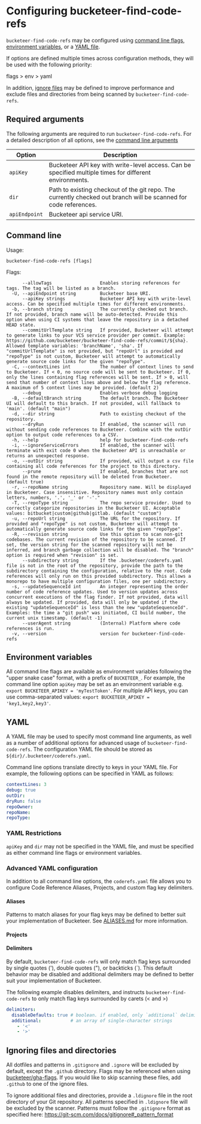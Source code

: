 # Configuring bucketeer-find-code-refs 

`bucketeer-find-code-refs` may be configured using [command line flags](#command-line), [environment variables](#environment-variables), or a [YAML file](#yaml).

If options are defined multiple times across configuration methods, they will be used with the following priority:

flags > env > yaml

In addition, [ignore files](#ignoring-files-and-directories) may be defined to improve performance and exclude files and directories from being scanned by `bucketeer-find-code-refs`.

## Required arguments

The following arguments are required to run `bucketeer-find-code-refs`. For a detailed description of all options, see the [command line arguments](#command-line)

| Option        | Description                                                                                                                                                                                                                                    |
| ------------- | ---------------------------------------------------------------------------------------------------------------------------------------------------------------------------------------------------------------------------------------------- |
| `apiKey`      | Bucketeer API key with write-level access. Can be specified multiple times for different environments. |
| `dir`         | Path to existing checkout of the git repo. The currently checked out branch will be scanned for code references.                                                                                                                               |
| `apiEndpoint`    | Bucketeer api service URI. |

## Command line

<!-- These docs should be autogenerated: https://github.com/spf13/cobra/blob/master/doc/md_docs.md -->
Usage:
```
bucketeer-find-code-refs [flags]
```

Flags:
```
      --allowTags                  Enables storing references for tags. The tag will be listed as a branch.
  -U, --apiEndpoint string         Bucketeer base URI.
      --apiKey strings             Bucketeer API key with write-level access. Can be specified multiple times for different environments.
  -b, --branch string              The currently checked out branch. If not provided, branch name will be auto-detected. Provide this option when using CI systems that leave the repository in a detached HEAD state.
      --commitUrlTemplate string   If provided, Bucketeer will attempt to generate links to your VCS service provider per commit. Example: https://github.com/bucketeer/bucketeer-find-code-refs/commit/${sha}. Allowed template variables: 'branchName', 'sha'. If "commitUrlTemplate" is not provided, but "repoUrl" is provided and "repoType" is not custom, Bucketeer will attempt to automatically generate source code links for the given "repoType".
  -C, --contextLines int           The number of context lines to send to Bucketeer. If < 0, no source code will be sent to Bucketeer. If 0, only the lines containing flag references will be sent. If > 0, will send that number of context lines above and below the flag reference. A maximum of 5 context lines may be provided. (default 2)
      --debug                      Enables verbose debug logging
  -B, --defaultBranch string       The default branch. The Bucketeer UI will default to this branch. If not provided, will fallback to 'main'. (default "main")
  -d, --dir string                 Path to existing checkout of the repository.
      --dryRun                     If enabled, the scanner will run without sending code references to Bucketeer. Combine with the outDir option to output code references to a CSV.
  -h, --help                       help for bucketeer-find-code-refs
  -i, --ignoreServiceErrors        If enabled, the scanner will terminate with exit code 0 when the Bucketeer API is unreachable or returns an unexpected response.
  -o, --outDir string              If provided, will output a csv file containing all code references for the project to this directory.
      --prune                      If enabled, branches that are not found in the remote repository will be deleted from Bucketeer. (default true)
  -r, --repoName string            Repository name. Will be displayed in Bucketeer. Case insensitive. Repository names must only contain letters, numbers, '.', '_' or '-'."
  -T, --repoType string            The repo service provider. Used to correctly categorize repositories in the Bucketeer UI. Acceptable values: bitbucket|custom|github|gitlab. (default "custom")
  -u, --repoUrl string             The URL for the repository. If provided and "repoType" is not custom, Bucketeer will attempt to automatically generate source code links for the given "repoType".
  -R, --revision string            Use this option to scan non-git codebases. The current revision of the repository to be scanned. If set, the version string for the scanned repository will not be inferred, and branch garbage collection will be disabled. The "branch" option is required when "revision" is set.
      --subdirectory string        If the .bucketeer/coderefs.yaml file is not in the root of the repository, provide the path to the subdirectory containing the configuration, relative to the root. Code references will only run on this provided subdirectory. This allows a monorepo to have multiple configuration files, one per subdirectory.
  -s, --updateSequenceId int       An integer representing the order number of code reference updates. Used to version updates across concurrent executions of the flag finder. If not provided, data will always be updated. If provided, data will only be updated if the existing "updateSequenceId" is less than the new "updateSequenceId". Examples: the time a "git push" was initiated, CI build number, the current unix timestamp. (default -1)
      --userAgent string           (Internal) Platform where code references is run.
  -v, --version                    version for bucketeer-find-code-refs
```

## Environment variables

All command line flags are available as environment variables following the "upper snake case" format, with a prefix of `BUCKETEER_`. For example, the command line option `apiKey` may be set as an environment variable e.g. `export BUCKETEER_APIKEY = 'myTestToken'`. For multiple API keys, you can use comma-separated values: `export BUCKETEER_APIKEY = 'key1,key2,key3'`.

## YAML

A YAML file may be used to specify most command line arguments, as well as a number of additional options for advanced usage of `bucketeer-find-code-refs`. The configuration YAML file should be stored as `${dir}/.bucketeer/coderefs.yaml`.

Command line options translate directly to keys in your YAML file. For example, the following options can be specified in YAML as follows:

```yaml
contextLines: 3
debug: true
outDir: 
dryRun: false
repoOwner: 
repoName: 
repoType: 
```

### YAML Restrictions

`apiKey` and `dir` may not be specified in the YAML file, and must be specified as either command line flags or environment variables.

### Advanced YAML configuration

In addition to all command line options, the `coderefs.yaml` file allows you to configure Code Reference Aliases, Projects, and custom flag key delimiters.

#### Aliases

Patterns to match aliases for your flag keys may be defined to better suit your implementation of Bucketeer. See [ALIASES.md](ALIASES.md) for more information.

#### Projects

#### Delimiters

By default, `bucketeer-find-code-refs` will only match flag keys surrounded by single quotes ('), double quotes ("), or backticks (`). This default behavior may be disabled and additional delimiters may be defined to better suit your implementation of Bucketeer.

The following example disables delimiters, and instructs `bucketeer-find-code-refs` to only match flag keys surrounded by carets (< and >)

```yaml
delimiters:
  disableDefaults: true # boolean. if enabled, only `additional` delimiters will be used.
  additional:           # an array of single-character strings
    - '<'
    - '>'
```

## Ignoring files and directories

All dotfiles and patterns in `.gitignore` and `.ignore` will be excluded by default, except the `.github` directory. Flags may be referenced when using [bucketeer/gha-flags](https://github.com/bucketeer/gha-flags). If you would like to skip scanning these files, add `.github` to one of the ignore files.

To ignore additional files and directories, provide a `.ldignore` file in the root directory of your Git repository. All patterns specified in `.ldignore` file will be excluded by the scanner. Patterns must follow the `.gitignore` format as specified here: https://git-scm.com/docs/gitignore#_pattern_format
